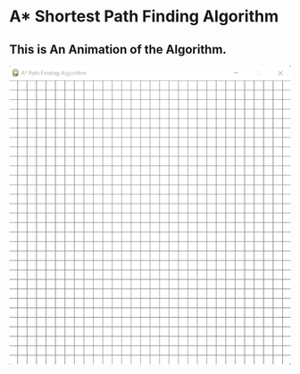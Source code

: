 # A* Shortest Path Finding Algorithm

## This is An Animation of the Algorithm.

![Algorithm Visualization](./animations/Animation.gif)